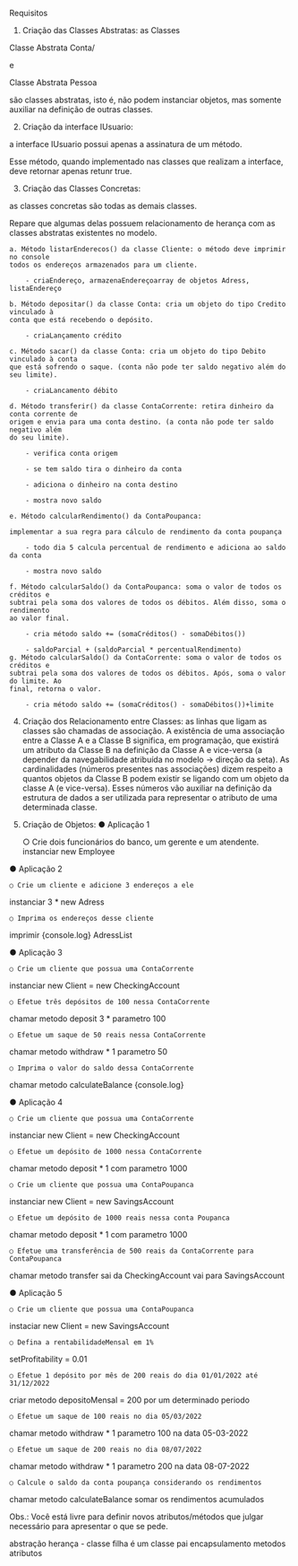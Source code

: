 Requisitos
1. Criação das Classes Abstratas: as Classes

 Classe Abstrata Conta/
 
 e 
 
 Classe Abstrata Pessoa 
 
 são classes abstratas, isto é, não podem instanciar objetos, mas somente auxiliar na definição de outras classes.

2. Criação da interface IUsuario:

a interface IUsuario possui apenas a assinatura de um método.

Esse método, quando implementado nas classes que realizam a interface, deve retornar apenas retunr true.

3. Criação das Classes Concretas:

as classes concretas são todas as demais classes.

Repare que algumas delas possuem relacionamento de herança com as classes abstratas existentes
no modelo.

    a. Método listarEnderecos() da classe Cliente: o método deve imprimir no console
    todos os endereços armazenados para um cliente.

        - criaEndereço, armazenaEndereçoarray de objetos Adress, listaEndereço

    b. Método depositar() da classe Conta: cria um objeto do tipo Credito vinculado à
    conta que está recebendo o depósito.

        - criaLançamento crédito

    c. Método sacar() da classe Conta: cria um objeto do tipo Debito vinculado à conta
    que está sofrendo o saque. (conta não pode ter saldo negativo além do seu limite).

        - criaLancamento débito

    d. Método transferir() da classe ContaCorrente: retira dinheiro da conta corrente de
    origem e envia para uma conta destino. (a conta não pode ter saldo negativo além
    do seu limite).

        - verifica conta origem

        - se tem saldo tira o dinheiro da conta

        - adiciona o dinheiro na conta destino

        - mostra novo saldo

    e. Método calcularRendimento() da ContaPoupanca: 

    implementar a sua regra para cálculo de rendimento da conta poupança

        - todo dia 5 calcula percentual de rendimento e adiciona ao saldo da conta

        - mostra novo saldo

    f. Método calcularSaldo() da ContaPoupanca: soma o valor de todos os créditos e
    subtrai pela soma dos valores de todos os débitos. Além disso, soma o rendimento
    ao valor final.

        - cria método saldo += (somaCréditos() - somaDébitos()) 

        - saldoParcial + (saldoParcial * percentualRendimento)
    g. Método calcularSaldo() da ContaCorrente: soma o valor de todos os créditos e
    subtrai pela soma dos valores de todos os débitos. Após, soma o valor do limite. Ao
    final, retorna o valor.

        - cria método saldo += (somaCréditos() - somaDébitos())+limite

4. Criação dos Relacionamento entre Classes: as linhas que ligam as classes são chamadas de associação. 
A existência de uma associação entre a Classe A e a Classe B significa, em programação, que existirá um 
atributo da Classe B na definição da Classe A e vice-versa (a depender da navegabilidade atribuída no 
modelo → direção da seta). 
As cardinalidades (números presentes nas associações) dizem respeito a quantos objetos da Classe B podem
existir se ligando com um objeto da classe A (e vice-versa).
Esses números vão auxiliar na definição da estrutura de dados a ser utilizada para representar o atributo de uma determinada classe.

5. Criação de Objetos:
● Aplicação 1

    ○ Crie dois funcionários do banco, um gerente e um atendente.
instanciar new Employee

● Aplicação 2

    ○ Crie um cliente e adicione 3 endereços a ele
instanciar 3 * new Adress

    ○ Imprima os endereços desse cliente
imprimir {console.log} AdressList

● Aplicação 3

    ○ Crie um cliente que possua uma ContaCorrente
instanciar new Client = new CheckingAccount

    ○ Efetue três depósitos de 100 nessa ContaCorrente
chamar metodo deposit 3 * parametro 100

    ○ Efetue um saque de 50 reais nessa ContaCorrente
chamar metodo withdraw * 1 parametro 50 

    ○ Imprima o valor do saldo dessa ContaCorrente
chamar metodo calculateBalance {console.log}

● Aplicação 4

    ○ Crie um cliente que possua uma ContaCorrente
instanciar new Client = new CheckingAccount

    ○ Efetue um depósito de 1000 nessa ContaCorrente
chamar metodo deposit * 1 com parametro 1000

    ○ Crie um cliente que possua uma ContaPoupanca
instanciar new Client = new SavingsAccount 

    ○ Efetue um depósito de 1000 reais nessa conta Poupanca
chamar metodo deposit * 1 com parametro 1000

    ○ Efetue uma transferência de 500 reais da ContaCorrente para ContaPoupanca
chamar metodo transfer sai da CheckingAccount vai para SavingsAccount

● Aplicação 5

    ○ Crie um cliente que possua uma ContaPoupanca
instaciar new Client = new SavingsAccount

    ○ Defina a rentabilidadeMensal em 1%
setProfitability = 0.01

    ○ Efetue 1 depósito por mês de 200 reais do dia 01/01/2022 até 31/12/2022
criar metodo depositoMensal = 200 por um determinado periodo

    ○ Efetue um saque de 100 reais no dia 05/03/2022
chamar metodo withdraw * 1 parametro 100 na data 05-03-2022

    ○ Efetue um saque de 200 reais no dia 08/07/2022
chamar metodo withdraw * 1 parametro 200 na data 08-07-2022

    ○ Calcule o saldo da conta poupança considerando os rendimentos
chamar metodo calculateBalance somar os rendimentos acumulados

Obs.: Você está livre para definir novos atributos/métodos que julgar necessário para apresentar o
que se pede.

abstração
herança - classe filha é um classe pai
encapsulamento
metodos
atributos
